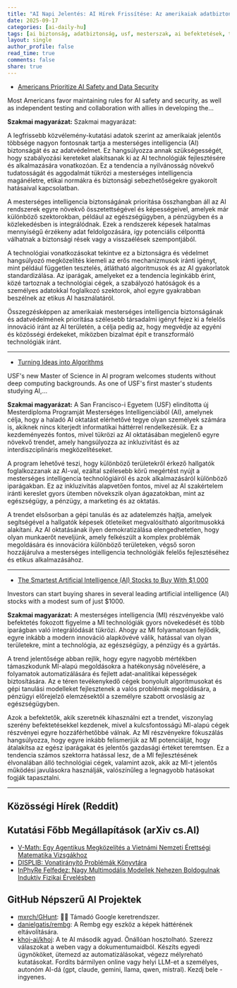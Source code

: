 ```yaml
---
title: "AI Napi Jelentés: AI Hírek Frissítése: Az amerikaiak adatbiztonságot követelnek, az USF elindítja az AI mesterprogramját, és a legjobb AI részvények, amiket érdemes figyelni (2025. szeptember 17.)"
date: 2025-09-17
categories: [ai-daily-hu]
tags: [ai biztonság, adatbiztonság, usf, mesterszak, ai befektetések, tőzsde, technológiai trendek]
layout: single
author_profile: false
read_time: true
comments: false
share: true
---
```

- [Americans Prioritize AI Safety and Data Security](https://news.gallup.com/poll/694685/americans-prioritize-safety-data-security.aspx)

Most Americans favor maintaining rules for AI safety and security, as well as independent testing and collaboration with allies in developing the...

**Szakmai magyarázat:**
Szakmai magyarázat:

A legfrissebb közvélemény-kutatási adatok szerint az amerikaiak jelentős többsége nagyon fontosnak tartja a mesterséges intelligencia (AI) biztonságát és az adatvédelmet. Ez hangsúlyozza annak szükségességét, hogy szabályozási kereteket alakítsanak ki az AI technológiák fejlesztésére és alkalmazására vonatkozóan. Ez a tendencia a nyilvánosság növekvő tudatosságát és aggodalmát tükrözi a mesterséges intelligencia magánéletre, etikai normákra és biztonsági sebezhetőségekre gyakorolt hatásaival kapcsolatban.

A mesterséges intelligencia biztonságának prioritása összhangban áll az AI rendszerek egyre növekvő összetettségével és képességeivel, amelyek már különböző szektorokban, például az egészségügyben, a pénzügyben és a közlekedésben is integrálódnak. Ezek a rendszerek képesek hatalmas mennyiségű érzékeny adat feldolgozására, így potenciális célponttá válhatnak a biztonsági rések vagy a visszaélések szempontjából.

A technológiai vonatkozásokat tekintve ez a biztonságra és védelmet hangsúlyozó megközelítés kiemeli az erős mechanizmusok iránti igényt, mint például független tesztelés, átlátható algoritmusok és az AI gyakorlatok standardizálása. Az iparágak, amelyeket ez a tendencia leginkább érint, közé tartoznak a technológiai cégek, a szabályozó hatóságok és a személyes adatokkal foglalkozó szektorok, ahol egyre gyakrabban beszélnek az etikus AI használatáról.

Összegzésképpen az amerikaiak mesterséges intelligencia biztonságának és adatvédelmének prioritása szélesebb társadalmi igényt fejez ki a felelős innováció iránt az AI területén, a célja pedig az, hogy megvédje az egyéni és közösségi érdekeket, miközben bizalmat épít e transzformáló technológiák iránt.

---
- [Turning Ideas into Algorithms](https://www.usf.edu/ai-cybersecurity-computing/news/2025/charlie_martino.aspx)

USF's new Master of Science in AI program welcomes students without deep computing backgrounds. As one of USF's first master's students studying AI,...

**Szakmai magyarázat:**
A San Francisco-i Egyetem (USF) elindította új Mesterdiploma Programját Mesterséges Intelligenciából (AI), amelynek célja, hogy a haladó AI oktatást elérhetővé tegye olyan személyek számára is, akiknek nincs kiterjedt informatikai háttérrel rendelkezésük. Ez a kezdeményezés fontos, mivel tükrözi az AI oktatásában megjelenő egyre növekvő trendet, amely hangsúlyozza az inkluzivitást és az interdiszciplináris megközelítéseket.

A program lehetővé teszi, hogy különböző területekről érkező hallgatók foglalkozzanak az AI-val, ezáltal szélesebb körű megértést nyújt a mesterséges intelligencia technológiáiról és azok alkalmazásáról különböző iparágakban. Ez az inkluzivitás alapvetően fontos, mivel az AI szakértelem iránti kereslet gyors ütemben növekszik olyan ágazatokban, mint az egészségügy, a pénzügy, a marketing és az oktatás.

A trendet elsősorban a gépi tanulás és az adatelemzés hajtja, amelyek segítségével a hallgatók képesek ötleteiket megvalósítható algoritmusokká alakítani. Az AI oktatásának ilyen demokratizálása elengedhetetlen, hogy olyan munkaerőt neveljünk, amely felkészült a komplex problémák megoldására és innovációra különböző területeken, végső soron hozzájárulva a mesterséges intelligencia technológiák felelős fejlesztéséhez és etikus alkalmazásához.

---
- [The Smartest Artificial Intelligence (AI) Stocks to Buy With $1,000](https://www.fool.com/investing/2025/09/16/the-smartest-artificial-intelligence-ai-stocks-to/)

Investors can start buying shares in several leading artificial intelligence (AI) stocks with a modest sum of just $1000.

**Szakmai magyarázat:**
A mesterséges intelligencia (MI) részvényekbe való befektetés fokozott figyelme a MI technológiák gyors növekedését és több iparágban való integrálódását tükrözi. Ahogy az MI folyamatosan fejlődik, egyre inkább a modern innováció alapkövévé válik, hatással van olyan területekre, mint a technológia, az egészségügy, a pénzügy és a gyártás.

A trend jelentősége abban rejlik, hogy egyre nagyobb mértékben támaszkodunk MI-alapú megoldásokra a hatékonyság növelésére, a folyamatok automatizálására és fejlett adat-analitikai képességek biztosítására. Az e téren tevékenykedő cégek bonyolult algoritmusokat és gépi tanulási modelleket fejlesztenek a valós problémák megoldására, a pénzügyi előrejelző elemzésektől a személyre szabott orvoslásig az egészségügyben.

Azok a befektetők, akik szeretnék kihasználni ezt a trendet, viszonylag szerény befektetésekkel kezdenek, mivel a kulcsfontosságú MI-alapú cégek részvényei egyre hozzáférhetőbbé válnak. Az MI részvényekre fókuszálás hangsúlyozza, hogy egyre inkább felismerjük az MI potenciálját, hogy átalakítsa az egész iparágakat és jelentős gazdasági értéket teremtsen. Ez a tendencia számos szektorra hatással lesz, de a MI fejlesztésének élvonalában álló technológiai cégek, valamint azok, akik az MI-t jelentős működési javulásokra használják, valószínűleg a legnagyobb hatásokat fogják tapasztalni.

---
## Közösségi Hírek (Reddit)

## Kutatási Főbb Megállapítások (arXiv cs.AI)
- [V-Math: Egy Agentikus Megközelítés a Vietnámi Nemzeti Érettségi Matematika Vizsgákhoz](https://arxiv.org/abs/2509.12251)
- [DISPLIB: Vonatirányító Problémák Könyvtára](https://arxiv.org/abs/2509.12254)
- [InPhyRe Felfedez: Nagy Multimodális Modellek Nehezen Boldogulnak Induktív Fizikai Érvelésben](https://arxiv.org/abs/2509.12263)

## GitHub Népszerű AI Projektek
- [mxrch/GHunt](mxrch/GHunt): 🕵️‍♂️ Támadó Google keretrendszer.
- [danielgatis/rembg](danielgatis/rembg): A Rembg egy eszköz a képek háttérének eltávolítására.
- [khoj-ai/khoj](khoj-ai/khoj): A te AI második agyad. Önállóan hosztolható. Szerezz válaszokat a weben vagy a dokumentumaidból. Készíts egyedi ügynököket, ütemezd az automatizálásokat, végezz mélyreható kutatásokat. Fordíts bármilyen online vagy helyi LLM-et a személyes, autonóm AI-dá (gpt, claude, gemini, llama, qwen, mistral). Kezdj bele - ingyenes.